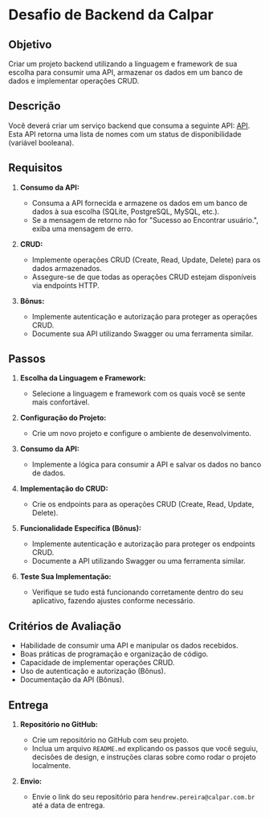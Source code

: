 # Desafio de Backend da Calpar

## Objetivo
Criar um projeto backend utilizando a linguagem e framework de sua escolha para consumir uma API, armazenar os dados em um banco de dados e implementar operações CRUD.

## Descrição
Você deverá criar um serviço backend que consuma a seguinte API: [API](https://09441c3d-9208-4fa9-a576-ba237af6b17c.mock.pstmn.io/). Esta API retorna uma lista de nomes com um status de disponibilidade (variável booleana).

## Requisitos
1. **Consumo da API:**
   - Consuma a API fornecida e armazene os dados em um banco de dados à sua escolha (SQLite, PostgreSQL, MySQL, etc.).
   - Se a mensagem de retorno não for "Sucesso ao Encontrar usuário.", exiba uma mensagem de erro.

2. **CRUD:**
   - Implemente operações CRUD (Create, Read, Update, Delete) para os dados armazenados.
   - Assegure-se de que todas as operações CRUD estejam disponíveis via endpoints HTTP.

3. **Bônus:**
   - Implemente autenticação e autorização para proteger as operações CRUD.
   - Documente sua API utilizando Swagger ou uma ferramenta similar.

## Passos
1. **Escolha da Linguagem e Framework:**
   - Selecione a linguagem e framework com os quais você se sente mais confortável.

2. **Configuração do Projeto:**
   - Crie um novo projeto e configure o ambiente de desenvolvimento.

3. **Consumo da API:**
   - Implemente a lógica para consumir a API e salvar os dados no banco de dados.

4. **Implementação do CRUD:**
   - Crie os endpoints para as operações CRUD (Create, Read, Update, Delete).

5. **Funcionalidade Específica (Bônus):**
   - Implemente autenticação e autorização para proteger os endpoints CRUD.
   - Documente a API utilizando Swagger ou uma ferramenta similar.

6. **Teste Sua Implementação:**
   - Verifique se tudo está funcionando corretamente dentro do seu aplicativo, fazendo ajustes conforme necessário.

## Critérios de Avaliação
- Habilidade de consumir uma API e manipular os dados recebidos.
- Boas práticas de programação e organização de código.
- Capacidade de implementar operações CRUD.
- Uso de autenticação e autorização (Bônus).
- Documentação da API (Bônus).

## Entrega
1. **Repositório no GitHub:**
   - Crie um repositório no GitHub com seu projeto.
   - Inclua um arquivo `README.md` explicando os passos que você seguiu, decisões de design, e instruções claras sobre como rodar o projeto localmente.

2. **Envio:**
   - Envie o link do seu repositório para `hendrew.pereira@calpar.com.br` até a data de entrega.
